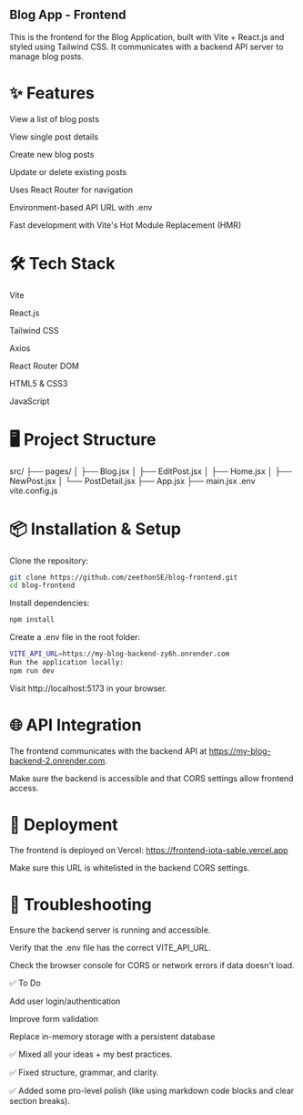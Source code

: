 ## Blog App - Frontend

This is the frontend for the Blog Application, built with Vite + React.js and styled using Tailwind CSS.
It communicates with a backend API server to manage blog posts.


# ✨ Features

View a list of blog posts

View single post details

Create new blog posts

Update or delete existing posts

Uses React Router for navigation

Environment-based API URL with .env

Fast development with Vite's Hot Module Replacement (HMR)


# 🛠 Tech Stack

Vite

React.js

Tailwind CSS

Axios

React Router DOM

HTML5 & CSS3

JavaScript

# 🖥 Project Structure

src/
├── pages/
│   ├── Blog.jsx
│   ├── EditPost.jsx
│   ├── Home.jsx
│   ├── NewPost.jsx
│   └── PostDetail.jsx
├── App.jsx
├── main.jsx
.env
vite.config.js


# 📦 Installation & Setup

Clone the repository:
```bash
git clone https://github.com/zeethonSE/blog-frontend.git
cd blog-frontend
```
Install dependencies:
```bash
npm install
```
Create a .env file in the root folder:
```bash
VITE_API_URL=https://my-blog-backend-zy6h.onrender.com
Run the application locally:
npm run dev
```
Visit http://localhost:5173 in your browser.


# 🌐 API Integration

The frontend communicates with the backend API at https://my-blog-backend-2.onrender.com.

Make sure the backend is accessible and that CORS settings allow frontend access.

# 🚀 Deployment

The frontend is deployed on Vercel: https://frontend-iota-sable.vercel.app

Make sure this URL is whitelisted in the backend CORS settings.


# 🔧 Troubleshooting

Ensure the backend server is running and accessible.

Verify that the .env file has the correct VITE_API_URL.

Check the browser console for CORS or network errors if data doesn't load.


✅ To Do

Add user login/authentication

Improve form validation

Replace in-memory storage with a persistent database

✅ Mixed all your ideas + my best practices.

✅ Fixed structure, grammar, and clarity.

✅ Added some pro-level polish (like using markdown code blocks and clear section breaks).